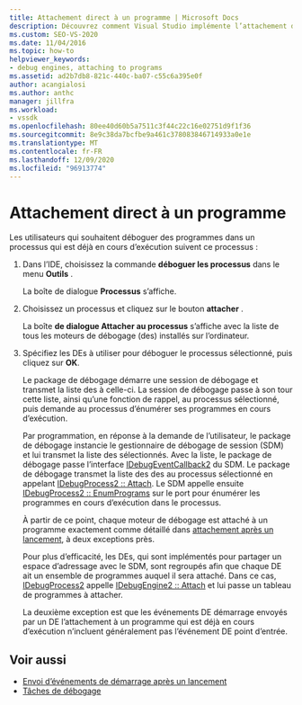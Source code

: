 ```yaml
---
title: Attachement direct à un programme | Microsoft Docs
description: Découvrez comment Visual Studio implémente l’attachement d’un moteur de débogage à un processus qui est déjà en cours d’exécution à l’aide de cette procédure dans l’IDE de Visual Studio.
ms.custom: SEO-VS-2020
ms.date: 11/04/2016
ms.topic: how-to
helpviewer_keywords:
- debug engines, attaching to programs
ms.assetid: ad2b7db8-821c-440c-ba07-c55c6a395e0f
author: acangialosi
ms.author: anthc
manager: jillfra
ms.workload:
- vssdk
ms.openlocfilehash: 80ee40d60b5a7511c3f44c22c16e02751d9f1f36
ms.sourcegitcommit: 8e9c38da7bcfbe9a461c378083846714933a0e1e
ms.translationtype: MT
ms.contentlocale: fr-FR
ms.lasthandoff: 12/09/2020
ms.locfileid: "96913774"
---
```

# <a name="attach-directly-to-a-program"></a>Attachement direct à un programme
Les utilisateurs qui souhaitent déboguer des programmes dans un processus qui est déjà en cours d’exécution suivent ce processus :

1. Dans l’IDE, choisissez la commande **déboguer les processus** dans le menu **Outils** .

    La boîte de dialogue **Processus** s’affiche.

2. Choisissez un processus et cliquez sur le bouton **attacher** .

    La boîte **de dialogue Attacher au processus** s’affiche avec la liste de tous les moteurs de débogage (des) installés sur l’ordinateur.

3. Spécifiez les DEs à utiliser pour déboguer le processus sélectionné, puis cliquez sur **OK**.

   Le package de débogage démarre une session de débogage et transmet la liste des à celle-ci. La session de débogage passe à son tour cette liste, ainsi qu’une fonction de rappel, au processus sélectionné, puis demande au processus d’énumérer ses programmes en cours d’exécution.

   Par programmation, en réponse à la demande de l’utilisateur, le package de débogage instancie le gestionnaire de débogage de session (SDM) et lui transmet la liste des sélectionnés. Avec la liste, le package de débogage passe l’interface [IDebugEventCallback2](../../extensibility/debugger/reference/idebugeventcallback2.md) du SDM. Le package de débogage transmet la liste des des au processus sélectionné en appelant [IDebugProcess2 :: Attach](../../extensibility/debugger/reference/idebugprocess2-attach.md). Le SDM appelle ensuite [IDebugProcess2 :: EnumPrograms](../../extensibility/debugger/reference/idebugprocess2-enumprograms.md) sur le port pour énumérer les programmes en cours d’exécution dans le processus.

   À partir de ce point, chaque moteur de débogage est attaché à un programme exactement comme détaillé dans [attachement après un lancement](../../extensibility/debugger/attaching-after-a-launch.md), à deux exceptions près.

   Pour plus d’efficacité, les DEs, qui sont implémentés pour partager un espace d’adressage avec le SDM, sont regroupés afin que chaque DE ait un ensemble de programmes auquel il sera attaché. Dans ce cas, [IDebugProcess2](../../extensibility/debugger/reference/idebugprocess2.md) appelle [IDebugEngine2 :: Attach](../../extensibility/debugger/reference/idebugengine2-attach.md) et lui passe un tableau de programmes à attacher.

   La deuxième exception est que les événements DE démarrage envoyés par un DE l’attachement à un programme qui est déjà en cours d’exécution n’incluent généralement pas l’événement DE point d’entrée.

## <a name="see-also"></a>Voir aussi
- [Envoi d’événements de démarrage après un lancement](../../extensibility/debugger/sending-startup-events-after-a-launch.md)
- [Tâches de débogage](../../extensibility/debugger/debugging-tasks.md)
